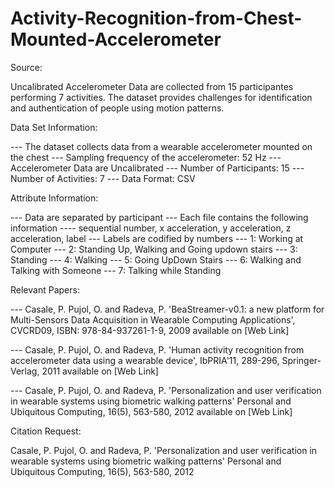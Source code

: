 # Activity-Recognition-from-Chest-Mounted-Accelerometer

Source:

Uncalibrated Accelerometer Data are collected from 15 participantes performing 7 activities. The dataset provides challenges for identification and authentication of people using motion patterns.


Data Set Information:

--- The dataset collects data from a wearable accelerometer mounted on the chest 
--- Sampling frequency of the accelerometer: 52 Hz 
--- Accelerometer Data are Uncalibrated 
--- Number of Participants: 15 
--- Number of Activities: 7 
--- Data Format: CSV


Attribute Information:

--- Data are separated by participant 
--- Each file contains the following information 
---- sequential number, x acceleration, y acceleration, z acceleration, label 
--- Labels are codified by numbers 
--- 1: Working at Computer 
--- 2: Standing Up, Walking and Going updown stairs 
--- 3: Standing 
--- 4: Walking 
--- 5: Going UpDown Stairs 
--- 6: Walking and Talking with Someone 
--- 7: Talking while Standing


Relevant Papers:

--- Casale, P. Pujol, O. and Radeva, P. 
'BeaStreamer-v0.1: a new platform for Multi-Sensors Data Acquisition in Wearable Computing Applications', 
CVCRD09, ISBN: 978-84-937261-1-9, 2009 
available on [Web Link] 

--- Casale, P. Pujol, O. and Radeva, P. 
'Human activity recognition from accelerometer data using a wearable device', 
IbPRIA'11, 289-296, Springer-Verlag, 2011 
available on [Web Link] 

--- Casale, P. Pujol, O. and Radeva, P. 
'Personalization and user verification in wearable systems using biometric walking patterns' 
Personal and Ubiquitous Computing, 16(5), 563-580, 2012 
available on [Web Link]



Citation Request:

Casale, P. Pujol, O. and Radeva, P. 
'Personalization and user verification in wearable systems using biometric walking patterns' 
Personal and Ubiquitous Computing, 16(5), 563-580, 2012


